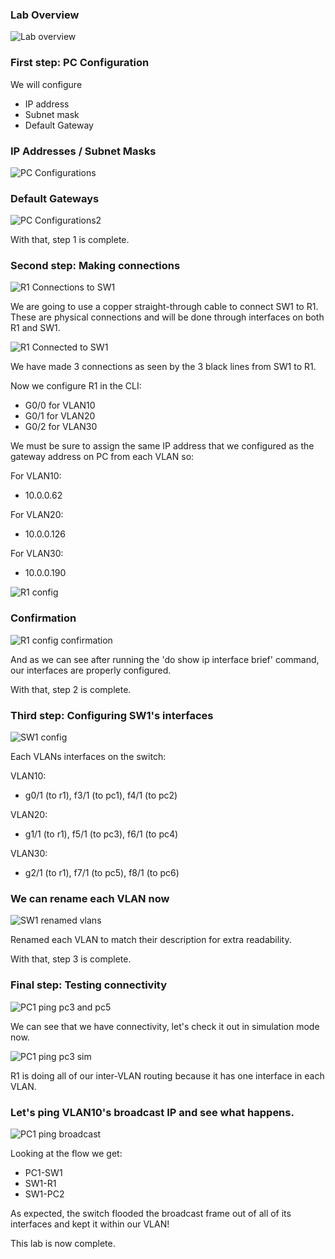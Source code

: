 ### Lab Overview

![Lab overview](vlans-ss1.png)

### First step: PC Configuration
We will configure
- IP address
- Subnet mask
- Default Gateway

### IP Addresses / Subnet Masks
![PC Configurations](vlans-ss2.png)

### Default Gateways
![PC Configurations2](vlans-ss3.png)

With that, step 1 is complete.

### Second step: Making connections

![R1 Connections to SW1](vlans-ss4.png)

We are going to use a copper straight-through cable to connect SW1 to R1. These are physical connections and will be done through interfaces on both R1 and SW1.

![R1 Connected to SW1](vlans-ss5.png)

We have made 3 connections as seen by the 3 black lines from SW1 to R1.

Now we configure R1 in the CLI:

- G0/0 for VLAN10
- G0/1 for VLAN20
- G0/2 for VLAN30

We must be sure to assign the same IP address that we configured as the gateway address on PC from each VLAN so:

For VLAN10:
- 10.0.0.62

For VLAN20:
- 10.0.0.126

For VLAN30:
- 10.0.0.190

![R1 config](vlans-ss6.png)

### Confirmation

![R1 config confirmation](vlans-ss7.png)

And as we can see after running the 'do show ip interface brief' command, our interfaces are properly configured.

With that, step 2 is complete.

### Third step: Configuring SW1's interfaces

![SW1 config](vlans-ss8.png)

Each VLANs interfaces on the switch:

VLAN10:
- g0/1 (to r1), f3/1 (to pc1), f4/1 (to pc2)

VLAN20:
- g1/1 (to r1), f5/1 (to pc3), f6/1 (to pc4)

VLAN30:
- g2/1 (to r1), f7/1 (to pc5), f8/1 (to pc6)

### We can rename each VLAN now

![SW1 renamed vlans](vlans-ss9.png)

Renamed each VLAN to match their description for extra readability.

With that, step 3 is complete.

### Final step: Testing connectivity

![PC1 ping pc3 and pc5](vlans-ss10.png)

We can see that we have connectivity, let's check it out in simulation mode now.

![PC1 ping pc3 sim](vlans-ss11.png)

R1 is doing all of our inter-VLAN routing because it has one interface in each VLAN.

### Let's ping VLAN10's broadcast IP and see what happens.

![PC1 ping broadcast](vlans-ss12.png)

Looking at the flow we get:

- PC1-SW1
- SW1-R1
- SW1-PC2

As expected, the switch flooded the broadcast frame out of all of its interfaces and kept it within our VLAN!

This lab is now complete.

